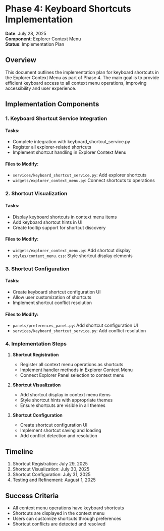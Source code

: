 # Phase 4: Keyboard Shortcuts Implementation

**Date**: July 28, 2025  
**Component**: Explorer Context Menu  
**Status**: Implementation Plan

## Overview

This document outlines the implementation plan for keyboard shortcuts in the Explorer Context Menu as part of Phase 4. The main goal is to provide efficient keyboard access to all context menu operations, improving accessibility and user experience.

## Implementation Components

### 1. Keyboard Shortcut Service Integration

#### Tasks:
- Complete integration with keyboard_shortcut_service.py
- Register all explorer-related shortcuts
- Implement shortcut handling in Explorer Context Menu

#### Files to Modify:
- `services/keyboard_shortcut_service.py`: Add explorer shortcuts
- `widgets/explorer_context_menu.py`: Connect shortcuts to operations

### 2. Shortcut Visualization

#### Tasks:
- Display keyboard shortcuts in context menu items
- Add keyboard shortcut hints in UI
- Create tooltip support for shortcut discovery

#### Files to Modify:
- `widgets/explorer_context_menu.py`: Add shortcut display
- `styles/context_menu.css`: Style shortcut display elements

### 3. Shortcut Configuration

#### Tasks:
- Create keyboard shortcut configuration UI
- Allow user customization of shortcuts
- Implement shortcut conflict resolution

#### Files to Modify:
- `panels/preferences_panel.py`: Add shortcut configuration UI
- `services/keyboard_shortcut_service.py`: Add conflict resolution

### 4. Implementation Steps

1. **Shortcut Registration**
   - Register all context menu operations as shortcuts
   - Implement handler methods in Explorer Context Menu
   - Connect Explorer Panel selection to context menu

2. **Shortcut Visualization**
   - Add shortcut display in context menu items
   - Style shortcut hints with appropriate themes
   - Ensure shortcuts are visible in all themes

3. **Shortcut Configuration**
   - Create shortcut configuration UI
   - Implement shortcut saving and loading
   - Add conflict detection and resolution

## Timeline

1. Shortcut Registration: July 29, 2025
2. Shortcut Visualization: July 30, 2025
3. Shortcut Configuration: July 31, 2025
4. Testing and Refinement: August 1, 2025

## Success Criteria

- All context menu operations have keyboard shortcuts
- Shortcuts are displayed in the context menu
- Users can customize shortcuts through preferences
- Shortcut conflicts are detected and resolved
